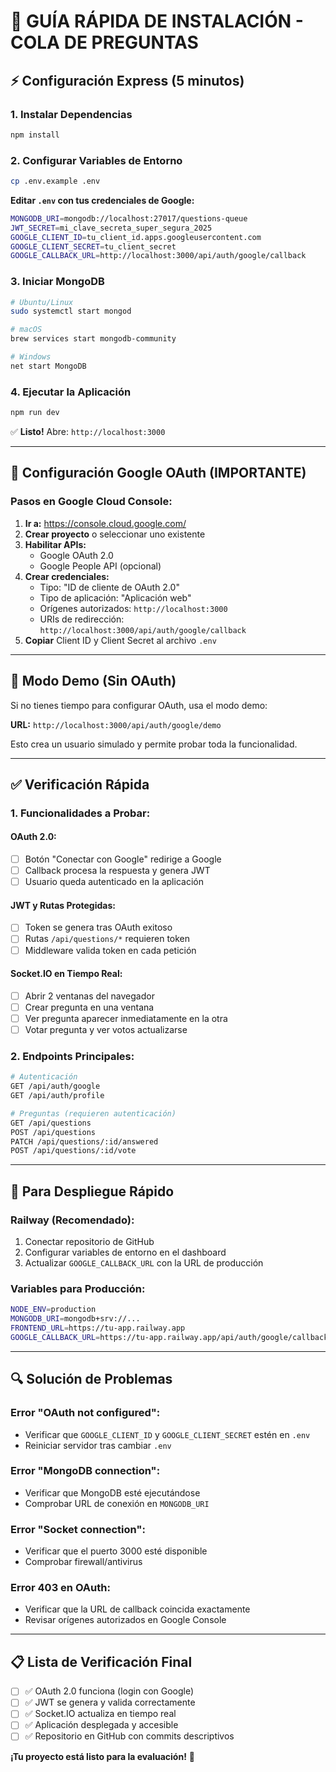 # 🚀 GUÍA RÁPIDA DE INSTALACIÓN - COLA DE PREGUNTAS

## ⚡ Configuración Express (5 minutos)

### 1. Instalar Dependencias
```bash
npm install
```

### 2. Configurar Variables de Entorno
```bash
cp .env.example .env
```

**Editar `.env` con tus credenciales de Google:**
```bash
MONGODB_URI=mongodb://localhost:27017/questions-queue
JWT_SECRET=mi_clave_secreta_super_segura_2025
GOOGLE_CLIENT_ID=tu_client_id.apps.googleusercontent.com
GOOGLE_CLIENT_SECRET=tu_client_secret
GOOGLE_CALLBACK_URL=http://localhost:3000/api/auth/google/callback
```

### 3. Iniciar MongoDB
```bash
# Ubuntu/Linux
sudo systemctl start mongod

# macOS
brew services start mongodb-community

# Windows
net start MongoDB
```

### 4. Ejecutar la Aplicación
```bash
npm run dev
```

✅ **Listo!** Abre: `http://localhost:3000`

---

## 🔧 Configuración Google OAuth (IMPORTANTE)

### Pasos en Google Cloud Console:

1. **Ir a:** https://console.cloud.google.com/
2. **Crear proyecto** o seleccionar uno existente
3. **Habilitar APIs:**
   - Google OAuth 2.0
   - Google People API (opcional)
4. **Crear credenciales:**
   - Tipo: "ID de cliente de OAuth 2.0"
   - Tipo de aplicación: "Aplicación web"
   - Orígenes autorizados: `http://localhost:3000`
   - URIs de redirección: `http://localhost:3000/api/auth/google/callback`
5. **Copiar** Client ID y Client Secret al archivo `.env`

---

## 🧪 Modo Demo (Sin OAuth)

Si no tienes tiempo para configurar OAuth, usa el modo demo:

**URL:** `http://localhost:3000/api/auth/google/demo`

Esto crea un usuario simulado y permite probar toda la funcionalidad.

---

## ✅ Verificación Rápida

### 1. Funcionalidades a Probar:

#### OAuth 2.0:
- [ ] Botón "Conectar con Google" redirige a Google
- [ ] Callback procesa la respuesta y genera JWT
- [ ] Usuario queda autenticado en la aplicación

#### JWT y Rutas Protegidas:
- [ ] Token se genera tras OAuth exitoso
- [ ] Rutas `/api/questions/*` requieren token
- [ ] Middleware valida token en cada petición

#### Socket.IO en Tiempo Real:
- [ ] Abrir 2 ventanas del navegador
- [ ] Crear pregunta en una ventana
- [ ] Ver pregunta aparecer inmediatamente en la otra
- [ ] Votar pregunta y ver votos actualizarse

### 2. Endpoints Principales:
```bash
# Autenticación
GET /api/auth/google
GET /api/auth/profile

# Preguntas (requieren autenticación)
GET /api/questions
POST /api/questions
PATCH /api/questions/:id/answered
POST /api/questions/:id/vote
```

---

## 🚀 Para Despliegue Rápido

### Railway (Recomendado):
1. Conectar repositorio de GitHub
2. Configurar variables de entorno en el dashboard
3. Actualizar `GOOGLE_CALLBACK_URL` con la URL de producción

### Variables para Producción:
```bash
NODE_ENV=production
MONGODB_URI=mongodb+srv://...
FRONTEND_URL=https://tu-app.railway.app
GOOGLE_CALLBACK_URL=https://tu-app.railway.app/api/auth/google/callback
```

---

## 🔍 Solución de Problemas

### Error "OAuth not configured":
- Verificar que `GOOGLE_CLIENT_ID` y `GOOGLE_CLIENT_SECRET` estén en `.env`
- Reiniciar servidor tras cambiar `.env`

### Error "MongoDB connection":
- Verificar que MongoDB esté ejecutándose
- Comprobar URL de conexión en `MONGODB_URI`

### Error "Socket connection":
- Verificar que el puerto 3000 esté disponible
- Comprobar firewall/antivirus

### Error 403 en OAuth:
- Verificar que la URL de callback coincida exactamente
- Revisar orígenes autorizados en Google Console

---

## 📋 Lista de Verificación Final

- [ ] ✅ OAuth 2.0 funciona (login con Google)
- [ ] ✅ JWT se genera y valida correctamente
- [ ] ✅ Socket.IO actualiza en tiempo real
- [ ] ✅ Aplicación desplegada y accesible
- [ ] ✅ Repositorio en GitHub con commits descriptivos

**¡Tu proyecto está listo para la evaluación!** 🎉

